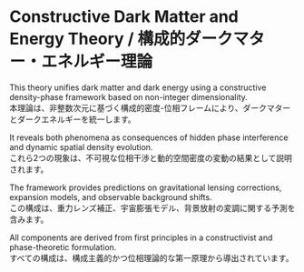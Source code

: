 # Constructive Dark Matter and Energy Theory / 構成的ダークマター・エネルギー理論

This theory unifies dark matter and dark energy using a constructive density-phase framework based on non-integer dimensionality.  
本理論は、非整数次元に基づく構成的密度-位相フレームにより、ダークマターとダークエネルギーを統一します。

It reveals both phenomena as consequences of hidden phase interference and dynamic spatial density evolution.  
これら2つの現象は、不可視な位相干渉と動的空間密度の変動の結果として説明されます。

The framework provides predictions on gravitational lensing corrections, expansion models, and observable background shifts.  
この構成は、重力レンズ補正、宇宙膨張モデル、背景放射の変調に関する予測を含みます。

All components are derived from first principles in a constructivist and phase-theoretic formulation.  
すべての構成は、構成主義的かつ位相理論的な第一原理から導出されています。
